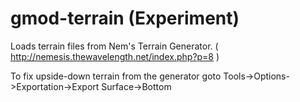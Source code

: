 # gmod-terrain (Experiment)
Loads terrain files from Nem's Terrain Generator. ( http://nemesis.thewavelength.net/index.php?p=8 )

To fix upside-down terrain from the generator goto Tools->Options->Exportation->Export Surface->Bottom
